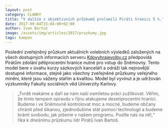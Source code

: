 ```yaml
---
layout: post
category: CLANKY
title: "V dalším z objektivních průzkumů prolomili Piráti hranici 5 %."
date: 2017-09-04T15:04:00+02:00
author: Ivan Bartoš
image: /assets/img/articles/2017/pruzkumy.jpg
tags: kampan
---
```


Poslední zveřejněný průzkum aktuálních volebních výsledků založených na všech dostupných informacích serveru [Kdovyhrajevolby.cz](http://kdovyhrajevolby.cz/) předpovídá Pirátům zdolání pětiprocentní hranice nutné pro vstup do Sněmovny. Tento model bere v úvahu kurzy sázkových kanceláří a odráží tak nejnovější dostupné informace, stejně jako všechny zveřejněné průzkumy veřejného mínění, které jsou váženy stářím a kvalitou. Model byl vyvinut a je udržován výzkumníky Fakulty sociálních věd Univerzity Karlovy.
 
> „Tvrdě makáme a daří se nám naší osmiletou práci zužitkovat. Věřím, že tímto tempem opravdu v říjnu atakujeme desetiprocentní hranici. Budeme i ve Sněmovně kontrolovat moc a mocné, budeme občany chránit před šikanou, zjednodušíme stát pomocí technologií a budeme bránit svobodu, jak píšeme v našem programu. Pusťte nás na ně!,“ říká k dnešnímu průzkumu lídr Pirátů Ivan Bartoš.
